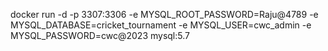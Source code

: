 docker run -d -p 3307:3306 -e MYSQL_ROOT_PASSWORD=Raju@4789 -e MYSQL_DATABASE=cricket_tournament -e MYSQL_USER=cwc_admin -e MYSQL_PASSWORD=cwc@2023 mysql:5.7